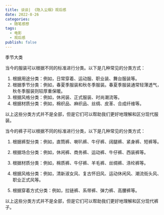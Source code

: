 ```yaml
---
title: 谈谈| 《隐入尘烟》观后感
date: 2022-8-26
categories:
  - 随笔感想
tags:
  - 电影
  - 观后感
publish: false
---
```




季节大类



当今的服装可以根据不同的标准进行分类。以下是几种常见的分类方式：

1. 根据用途分类：例如，日常穿着、运动服、职业装、舞台服装等。
2. 根据季节分类：例如，春夏季服装和秋冬季服装。春夏季服装通常轻薄透气，秋冬季服装则较厚重保暖。
3. 根据风格分类：例如，休闲装、正式服装、时尚潮流等。
6. 根据材质分类：例如，棉织品、麻织品、丝绸、皮革、合成纤维等。

以上这些分类方式并不是全部，但是它们可以帮助我们更好地理解和区分现代服装。



当今的裤子可以根据不同的标准进行分类，以下是几种常见的分类方式：

1. 根据裤型分类：例如，直筒裤、喇叭裤、牛仔裤、阔腿裤、紧身裤、短裤等。

2. 根据场合分类：例如，休闲裤、商务裤、运动裤、牛仔裤、西装裤等。

3. 根据材质分类：例如，棉质裤、牛仔裤、羊毛裤、丝绸裤、涤纶裤等。

4. 根据风格分类：例如，清新淑女风、复古怀旧风、运动休闲风、潮流街头风、职业正式风等。

5. 根据穿着方式分类：例如，拉链裤、系带裤、弹力裤、高腰裤等。

以上这些分类方式并不是全部，但是它们可以帮助我们更好地理解和区分现代裤子。